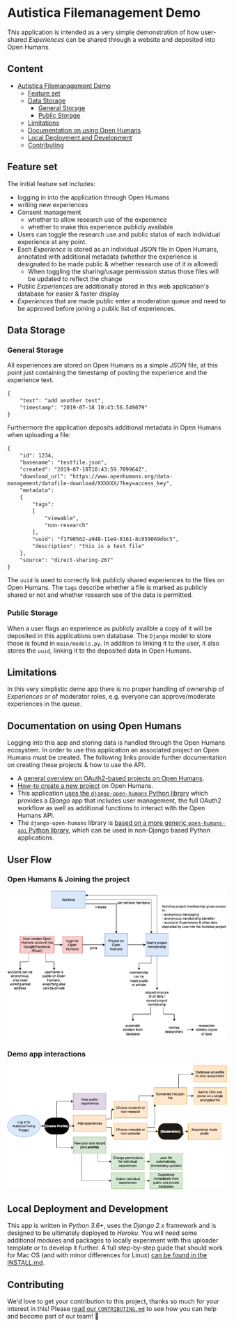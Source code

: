 # Autistica Filemanagement Demo

This application is intended as a very simple demonstration of how user-shared *Experiences* can be shared through a website and deposited into Open Humans.

## Content
- [Autistica Filemanagement Demo](#autistica-filemanagement-demo)
  * [Feature set](#feature-set)
  * [Data Storage](#data-storage)
    + [General Storage](#general-storage)
    + [Public Storage](#public-storage)
  * [Limitations](#limitations)
  * [Documentation on using Open Humans](#documentation-on-using-open-humans)
  * [Local Deployment and Development](#local-deployment-and-development)
  * [Contributing](#contributing)

## Feature set

The initial feature set includes:
- logging in into the application through Open Humans
- writing new experiences
- Consent management
  - whether to allow research use of the experience
  - whether to make this experience publicly available
- Users can toggle the research use and public status of each individual experience at any point.
- Each *Experience* is stored as an individual JSON file in Open Humans, annotated with additional metadata (whether the experience is designated to be made public & whether research use of it is allowed)
  - When toggling the sharing/usage permission status those files will be updated to reflect the change
- Public *Experiences* are additionally stored in this web application's database for easier & faster display
- *Experiences* that are made public enter a moderation queue and need to be approved before joining a public list of experiences.

## Data Storage


### General Storage

All experiences are stored on Open Humans as a simple *JSON* file, at this point just containing the timestamp of posting the experience and the experience text.

```
{
    "text": "add another test",
    "timestamp": "2019-07-18 10:43:56.549079"
}
```

Furthermore the application deposits additional metadata in Open Humans when uploading a file:

```
{
    "id": 1234,
    "basename": "testfile.json",
    "created": "2019-07-18T10:43:59.709964Z",
    "download_url": "https://www.openhumans.org/data-management/datafile-download/XXXXXX/?key=access_key",
    "metadata":
    {
        "tags":
        [
            "viewable",
            "non-research"
        ],
        "uuid": "f1790562-a948-11e9-8161-8c859069dbc5",
        "description": "this is a test file"
    },
    "source": "direct-sharing-267"
}
```

The `uuid` is used to correctly link publicly shared experiences to the files on Open Humans. The `tags` describe whether a file is marked as publicly shared or not and whether research use of the data is permitted.


### Public Storage
When a user flags an experience as publicly availble a copy of it will be deposited in this applications own database. The `Django` model to store those is found in `main/models.py`. In addition to linking it to the user, it also stores the `uuid`, linking it to the deposited data in Open Humans.

## Limitations

In this very simplistic demo app there is no proper handling of ownership of *Experiences* or of moderator roles, e.g. everyone can approve/moderate experiences in the queue.

## Documentation on using Open Humans
Logging into this app and storing data is handled through the Open Humans ecosystem. In order to use this application an associated project on Open Humans must be created. The following links provide further documentation on creating these projects & how to use the API.

- A [general overview on OAuth2-based projects on Open Humans](https://www.openhumans.org/direct-sharing/oauth2-features/).
- [How-to create a new project](https://www.openhumans.org/direct-sharing/oauth2-setup/) on Open Humans.
- This application [uses the `django-open-humans` Python library](https://django-open-humans.readthedocs.io/en/latest/) which provides a *Django* app that includes user management, the full OAuth2 workflow as well as additional functions to interact with the Open Humans API.
- The `django-open-humans` library is [based on a more generic `open-humans-api` Python library](https://open-humans-api.readthedocs.io/en/latest/index.html), which can be used in non-Django based Python applications.

## User Flow

### Open Humans & Joining the project

![](img/open-humans-interactions.png)

### Demo app interactions

![](img/interactions.png)

## Local Deployment and Development
This app is written in *Python 3.6+*, uses the *Django 2.x* framework and is designed to be ultimately deployed to *Heroku*. You will need some additional modules and packages to locally experiment with this uploader template or to develop it further. A full step-by-step guide that should work for Mac OS (and with minor differences for Linux) [can be found in the INSTALL.md](https://github.com/gedankenstuecke/autistica-filemanagement-demo/blob/master/INSTALL.md).


## Contributing
We'd love to get your contribution to this project, thanks so much for your interest in this! Please [read our `CONTRIBUTING.md`](https://github.com/gedankenstuecke/autistica-filemanagement-demo/blob/master/CONTRIBUTING.md) to see how you can help and become part of our team! 🎉
